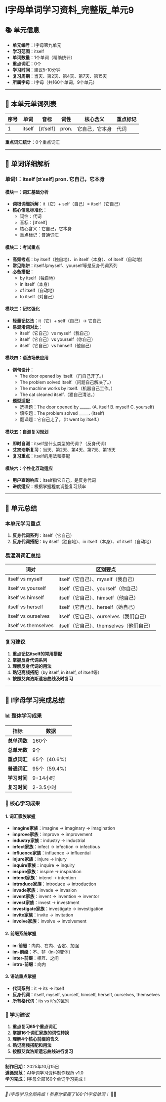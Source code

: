 # I字母单词学习资料_完整版_单元9

## 📚 单元信息

- **单元编号**：I字母第九单元
- **学习范围**：itself
- **单词数量**：1个单词（精确统计）
- **重点词汇**：0个
- **学习时间**：建议5-10分钟
- **复习周期**：当天、第2天、第4天、第7天、第15天
- **所属字母**：I字母（共160个单词，9个单元）

---

## 🎯 本单元单词列表

| 序号 | 单词 | 音标 | 词性 | 核心含义 | 重点标记 |
|------|------|------|------|----------|----------|
| 1 | itself | [ɪtˈself] | pron. | 它自己，它本身 | 代词 |

**重点词汇统计**：0个重点词汇

---

## 📖 单词详细解析

### 单词1：itself [ɪtˈself] pron. 它自己，它本身

#### 模块一：词汇基础分析

- **词根词缀拆解**：it（它）+ self（自己）= itself（它自己）
- **核心信息标准化**：
  - 词性：代词
  - 音标：[ɪtˈself]
  - 核心含义：它自己，它本身
  - 重点标记：普通词汇

#### 模块二：考试重点

- **高频考点**：by itself（独自地）、in itself（本身）、of itself（自动地）
- **常见陷阱**：itself与myself、yourself等是反身代词系列
- **必备搭配**：
  - by itself（独自地）
  - in itself（本身）
  - of itself（自动地）
  - to itself（对自己）

#### 模块三：记忆强化

- **轻量记忆法**：it（它）+ self（自己）→ 它自己
- **易混淆词对比**：
  - itself（它自己）vs myself（我自己）
  - itself（它自己）vs yourself（你自己）
  - itself（它自己）vs himself（他自己）

#### 模块四：语法场景应用

- **例句设计**：
  - The door opened by itself.（门自己开了。）
  - The problem solved itself.（问题自己解决了。）
  - The machine works by itself.（机器自己工作。）
  - The cat cleaned itself.（猫自己清洁。）
- **题型适配**：
  - 选择题：The door opened by _____. (A. itself B. myself C. yourself)
  - 填空题：The problem solved _____. (itself)
  - 翻译题：它自己走了。（It went by itself.）

#### 模块五：自测复习规划

- **即时自测**：itself是什么类型的代词？（反身代词）
- **艾宾浩斯复习**：当天、第2天、第4天、第7天、第15天
- **复习重点**：itself的用法和搭配

#### 模块六：个性化互动适应

- **用户查询响应**：itself指它自己，是反身代词
- **进度适应**：根据掌握程度调整复习频率

---

## 🎯 单元总结

### 本单元学习重点

1. **反身代词系列**：itself（它自己）
2. **反身代词搭配**：by itself（独自地）、in itself（本身）、of itself（自动地）

### 易混淆词汇总结

| 词对 | 区别要点 |
|------|----------|
| itself vs myself | itself（它自己）、myself（我自己） |
| itself vs yourself | itself（它自己）、yourself（你自己） |
| itself vs himself | itself（它自己）、himself（他自己） |
| itself vs herself | itself（它自己）、herself（她自己） |
| itself vs ourselves | itself（它自己）、ourselves（我们自己） |
| itself vs themselves | itself（它自己）、themselves（他们自己） |

### 复习建议

1. **重点记忆itself的常用搭配**
2. **掌握反身代词系列**
3. **理解反身代词的用法**
4. **熟记高频搭配**（by itself, in itself, of itself等）
5. **按照艾宾浩斯遗忘曲线及时复习**

---

## 🎉 I字母学习完成总结

### 📊 整体学习成果

| 指标 | 数据 |
|------|------|
| **总单词数** | 160个 |
| **总单元数** | 9个 |
| **重点词汇** | 65个（40.6%） |
| **普通词汇** | 95个（59.4%） |
| **学习时间** | 9-14小时 |
| **复习时间** | 2-3.5小时 |

### 🌟 核心学习成果

#### 1. **词汇家族掌握**
- **imagine家族**：imagine → imaginary → imagination
- **improve家族**：improve → improvement
- **industry家族**：industry → industrial
- **infect家族**：infect → infection → infectious
- **influence家族**：influence → influential
- **injure家族**：injure → injury
- **inquire家族**：inquire → inquiry
- **inspire家族**：inspire → inspiration
- **intend家族**：intend → intention
- **introduce家族**：introduce → introduction
- **invade家族**：invade → invasion
- **invent家族**：invent → invention → inventor
- **invest家族**：invest → investment
- **investigate家族**：investigate → investigation
- **invite家族**：invite → invitation
- **involve家族**：involve → involvement

#### 2. **前缀系统掌握**
- **in-前缀**：向内、在内、否定、加强
- **im-前缀**：不、非（in-的变体）
- **inter-前缀**：相互、之间
- **intro-前缀**：向内

#### 3. **语法重点掌握**
- **代词系列**：it → its → itself
- **反身代词**：itself, myself, yourself, himself, herself, ourselves, themselves
- **所有格代词**：its vs it's的区别

### 🎯 学习建议

1. **重点复习65个重点词汇**
2. **掌握16个词汇家族的词性转换**
3. **理解4个核心前缀的含义**
4. **熟记高频搭配和用法**
5. **按照艾宾浩斯遗忘曲线进行复习**

---

**制作日期**：2025年10月15日  
**遵循规范**：AI单词学习资料制作规范 v1.0  
**学习完成**：I字母全部160个单词学习完成！

---

*🎉 I字母学习全部完成！恭喜你掌握了160个I字母单词！* 🎊✨
